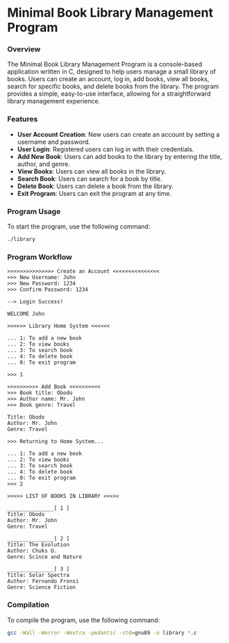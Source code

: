 Minimal Book Library Management Program
=======================================

### Overview
The Minimal Book Library Management Program is a console-based application written in C, designed to help users manage a small library of books. Users can create an account, log in, add books, view all books, search for specific books, and delete books from the library. The program provides a simple, easy-to-use interface, allowing for a straightforward library management experience.

### Features
- **User Account Creation**: New users can create an account by setting a username and password.
- **User Login**: Registered users can log in with their credentials.
- **Add New Book**: Users can add books to the library by entering the title, author, and genre.
- **View Books**: Users can view all books in the library.
- **Search Book**: Users can search for a book by title.
- **Delete Book**: Users can delete a book from the library.
- **Exit Program**: Users can exit the program at any time.

### Program Usage
To start the program, use the following command:

```bash
./library
```

### Program Workflow

```shell
>>>>>>>>>>>>>>> Create an Account <<<<<<<<<<<<<<<
>>> New Username: John
>>> New Password: 1234
>>> Confirm Password: 1234

--> Login Success!

WELCOME John

>>>>>> Library Home System <<<<<<

... 1: To add a new book
... 2: To view books
... 3: To search book
... 4: To delete book
... 0: To exit program

>>> 1

>>>>>>>>>> Add Book <<<<<<<<<<
>>> Book title: Obodo
>>> Author name: Mr. John
>>> Book genre: Travel

Title: Obodo
Author: Mr. John
Genre: Travel

>>> Returning to Home System...

... 1: To add a new book
... 2: To view books
... 3: To search book
... 4: To delete book
... 0: To exit program
>>> 2

>>>>> LIST OF BOOKS IN LIBRARY <<<<<

_______________[ 1 ]
Title: Obodo
Author: Mr. John
Genre: Travel

_______________[ 2 ]
Title: The Evolution
Author: Chuks U.
Genre: Scince and Nature

_______________[ 3 ]
Title: Solar Spectra
Author: Fernando Fronsi
Genre: Science Fiction

```

### Compilation
To compile the program, use the following command:
```bash
gcc -Wall -Werror -Wextra -pedantic -std=gnu89 -o library *.c
```

